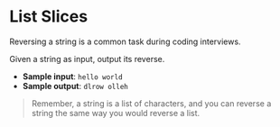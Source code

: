 # List Slices

Reversing a string is a common task during coding interviews.

Given a string as input, output its reverse.

- **Sample input**: `hello world`
- **Sample output**: `dlrow olleh`

> Remember, a string is a list of characters, and you can reverse a string the same way you would reverse a list.